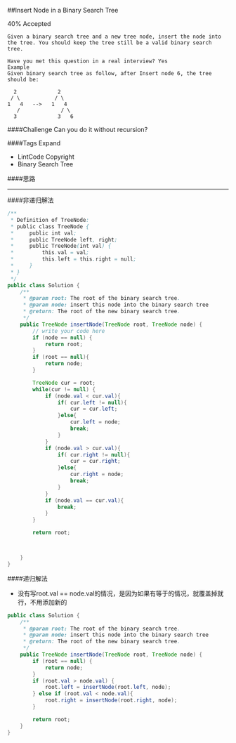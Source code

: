 ##Insert Node in a Binary Search Tree

40% Accepted


	Given a binary search tree and a new tree node, insert the node into the tree. You should keep the tree still be a valid binary search tree.

	Have you met this question in a real interview? Yes
	Example
	Given binary search tree as follow, after Insert node 6, the tree should be:

	  2             2
	 / \           / \
	1   4   -->   1   4
	   /             / \
	  3             3   6

####Challenge
Can you do it without recursion?

####Tags Expand
- LintCode Copyright
- Binary Search Tree

####思路

----
####非递归解法

```java
/**
 * Definition of TreeNode:
 * public class TreeNode {
 *     public int val;
 *     public TreeNode left, right;
 *     public TreeNode(int val) {
 *         this.val = val;
 *         this.left = this.right = null;
 *     }
 * }
 */
public class Solution {
    /**
     * @param root: The root of the binary search tree.
     * @param node: insert this node into the binary search tree
     * @return: The root of the new binary search tree.
     */
    public TreeNode insertNode(TreeNode root, TreeNode node) {
        // write your code here
        if (node == null) {
            return root;
        }
        if (root == null){
            return node;
        }

        TreeNode cur = root;
        while(cur != null) {
            if (node.val < cur.val){
                if( cur.left != null){
                    cur = cur.left;
                }else{
                    cur.left = node;
                    break;
                }
            }
            if (node.val > cur.val){
                if( cur.right != null){
                    cur = cur.right;
                }else{
                    cur.right = node;
                    break;
                }
            }
            if (node.val == cur.val){
                break;
            }
        }

        return root;



    }
}

```


####递归解法
- 没有写root.val == node.val的情况，是因为如果有等于的情况，就覆盖掉就行，不用添加新的

```java
public class Solution {
    /**
     * @param root: The root of the binary search tree.
     * @param node: insert this node into the binary search tree
     * @return: The root of the new binary search tree.
     */
    public TreeNode insertNode(TreeNode root, TreeNode node) {
        if (root == null) {
            return node;
        }
        if (root.val > node.val) {
            root.left = insertNode(root.left, node);
        } else if (root.val < node.val){
            root.right = insertNode(root.right, node);
        }

        return root;
    }
}
```
